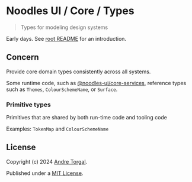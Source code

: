 # Noodles UI / Core / Types

> Types for modeling design systems

Early days. See [root README](../../../README.md) for an introduction.

## Concern

Provide core domain types consistently across all systems.

Some runtime code, such as [@noodles-ui/core-services](../types/README.md), reference types such as `Themes`, `ColourSchemeName`, or `Surface`.

### Primitive types

Primitives that are shared by both run-time code and tooling code

Examples: `TokenMap` and `ColourSchemeName`

## License

Copyright (c) 2024 [Andre Torgal](https://andretorgal.com/).

Published under a [MIT License](https://andrezero.mit-license.org/2024).
